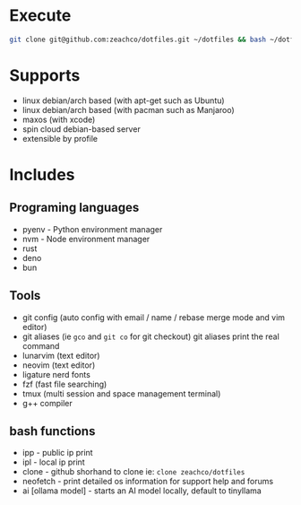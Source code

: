 # Execute

```sh
git clone git@github.com:zeachco/dotfiles.git ~/dotfiles && bash ~/dotfiles/setup.sh
```

# Supports

- linux debian/arch based (with apt-get such as Ubuntu)
- linux debian/arch based (with pacman such as Manjaroo)
- maxos (with xcode)
- spin cloud debian-based server
- extensible by profile

# Includes

## Programing languages

- pyenv - Python environment manager
- nvm - Node environment manager
- rust
- deno
- bun

## Tools

- git config (auto config with email / name / rebase merge mode and vim editor)
- git aliases (ie `gco` and `git co` for git checkout) git aliases print the real command
- lunarvim (text editor)
- neovim (text editor)
- ligature nerd fonts
- fzf (fast file searching)
- tmux (multi session and space management terminal)
- g++ compiler

## bash functions

- ipp - public ip print
- ipl - local ip print
- clone - github shorhand to clone ie: `clone zeachco/dotfiles`
- neofetch - print detailed os information for support help and forums
- ai [ollama model] - starts an AI model locally, default to tinyllama
